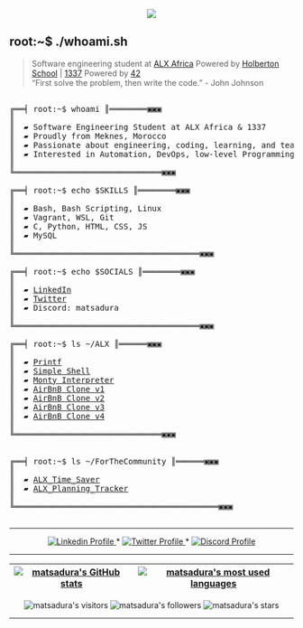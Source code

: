 </p>
<p align="center">  
<img src ="https://github.com/Matsadura/Matsadura/assets/132571698/3164b9dd-4f66-432c-a309-643e262524ee">
</p>

## root:~$ ./whoami.sh
>  Software engineering student at [ALX Africa](https://www.alxafrica.com/) Powered by [Holberton School](https://www.holbertonschool.com/) | [1337](https://1337.ma/en/) Powered by [42](https://www.42network.org/) \
>  “First solve the problem, then write the code.” - John Johnson 



<pre>

╔══╡ root:~$ whoami ║════════▣▣▣
║
║  ▰ Software Engineering Student at ALX Africa & 1337 
║  ▰ Proudly from Meknes, Morocco
║  ▰ Passionate about engineering, coding, learning, and teaching
║  ▰ Interested in Automation, DevOps, low-level Programming and Netwroking
║
╚═══════════════════════════════▣▣▣

╔══╡ root:~$ echo $SKILLS ║════════▣▣▣
║
║  ▰ Bash, Bash Scripting, Linux
║  ▰ Vagrant, WSL, Git
║  ▰ C, Python, HTML, CSS, JS
║  ▰ MySQL
║
╚═══════════════════════════════════════▣▣▣

╔══╡ root:~$ echo $SOCIALS ║════════▣▣▣
║
║  ▰ <a href="https://www.linkedin.com/in/zidane-zaoui-06a267278/">LinkedIn</a>
║  ▰ <a href="https://twitter.com/IamZidanee">Twitter</a>
║  ▰ Discord: matsadura
║
╚═══════════════════════════════════════▣▣▣

╔══╡ root:~$ ls ~/ALX ║══════▣▣▣
║
║  ▰ <a href="https://github.com/Matsadura/printf">Printf</a>
║  ▰ <a href="https://github.com/Matsadura/simple_shell">Simple Shell</a>
║  ▰ <a href="https://github.com/Matsadura/monty">Monty Interpreter</a>
║  ▰ <a href="https://github.com/Matsadura/AirBnB_clone">AirBnB Clone v1</a>
║  ▰ <a href="https://github.com/Matsadura/AirBnB_clone_v2">AirBnB Clone v2</a>
║  ▰ <a href="https://github.com/Matsadura/AirBnB_clone_v3">AirBnB Clone v3</a>
║  ▰ <a href="https://github.com/Matsadura/AirBnB_clone_v4">AirBnB Clone v4</a>
║
╚═══════════════════════════════▣▣▣


╔══╡ root:~$ ls ~/ForTheCommunity ║══════▣▣▣
║
║  ▰ <a href="https://github.com/Matsadura/ALX_Time_Saver">ALX_Time_Saver</a>
║  ▰ <a href="https://github.com/Matsadura/ALX_Holberton-Planning-Tracker">ALX_Planning_Tracker</a>
║
╚═══════════════════════════════════════════▣▣▣

</pre>

--------------

<p align="center">
    <a href="https://www.linkedin.com/in/zidane-zaoui-06a267278/">
        <img alt="Linkedin Profile" src="https://img.shields.io/badge/-Linkedin-0072b1?style=flat&logo=Linkedin&logoColor=white&link=https://www.linkedin.com/in/zidane-zaoui-06a267278/" />
    </a>
    <span> * </span>
    <a href="https://twitter.com/IamZidanee">
        <img alt="Twitter Profile" src="https://img.shields.io/badge/-Twitter-0072b1?style=flat&logo=Twitter&logoColor=white&link=https://twitter.com/IamZidanee&color=1DA1F2" />
    </a>
    <span> * </span>
    <a href="https://discordapp.com/users/921320842040848394">
        <img alt="Discord Profile" src="https://img.shields.io/badge/-Discord-0072b1?style=flat&logo=Discord&logoColor=white&link=https://discordapp.com/users/921320842040848394&color=7289da" />
    </a>

</p>

---------------
| [![matsadura's GitHub stats](https://github-readme-stats.vercel.app/api?username=matsadura&count_private=true&show_icons=true&hide=issues&hide_border=true&theme=dark)](https://github.com/matsadura?tab=repositories) | [![matsadura's most used languages](https://github-readme-stats.vercel.app/api/top-langs/?username=matsadura&layout=compact&hide_border=true&theme=dark)](https://github.com/matsadura?tab=repositories) |
|:-:|:-:|

<p align="center">
	<img alt="matsadura's visitors" src="https://komarev.com/ghpvc/?username=matsadura&color=8c36db&style=flat&label=visitors" />
	<img alt="matsadura's followers" src="https://img.shields.io/github/followers/matsadura?color=blueviolet" />
	<img alt="matsadura's stars" src="https://img.shields.io/github/stars/matsadura?color=blueviolet" />
</p>

---------------
